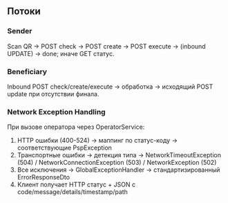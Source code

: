 ## Потоки

### Sender
Scan QR → POST check → POST create → POST execute → (inbound UPDATE) → done; иначе GET статус.

### Beneficiary
Inbound POST check/create/execute → обработка → исходящий POST update при отсутствии финала.

### Network Exception Handling
При вызове оператора через OperatorService:
1. HTTP ошибки (400-524) → маппинг по статус-коду → соответствующие PspException
2. Транспортные ошибки → детекция типа → NetworkTimeoutException (504) / NetworkConnectionException (503) / NetworkException (502)
3. Все исключения → GlobalExceptionHandler → стандартизированный ErrorResponseDto
4. Клиент получает HTTP статус + JSON с code/message/details/timestamp/path


